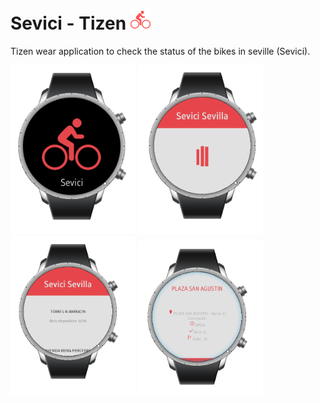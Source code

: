 # Sevici - Tizen   <img src="https://github.com/gon250/sevici-wear-app-tizen/blob/master/ScreenShots/sevici-wear-app-tizen.png" width="32"/>

Tizen wear application to check the status of the bikes in seville (Sevici).

<img src="https://github.com/gon250/sevici-wear-app-tizen/blob/master/ScreenShots/Screen%20Shot%202015-11-29%20at%205.11.10%20p.m..png" width="200"/>
<img src="https://github.com/gon250/sevici-wear-app-tizen/blob/master/ScreenShots/Screen%20Shot%202015-11-29%20at%205.11.19%20p.m..png" width="200"/>
<img src="https://github.com/gon250/sevici-wear-app-tizen/blob/master/ScreenShots/Screen%20Shot%202015-11-29%20at%205.11.24%20p.m..png" width="200"/>
<img src="https://github.com/gon250/sevici-wear-app-tizen/blob/master/ScreenShots/Screen%20Shot%202015-11-29%20at%205.11.55%20p.m..png" width="200"/>
